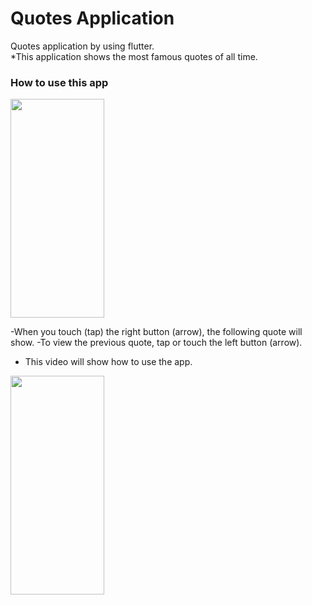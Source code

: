# Quotes Application
Quotes application by using flutter.  
*This application shows the most famous quotes of all time.
### How to use this app

<img src="https://github.com/user-attachments/assets/f13cf291-20a7-4c0d-872b-810ad0696a23" width="150" height="350">

-When you touch (tap) the right button (arrow), the following quote will show.
-To view the previous quote, tap or touch the left button (arrow).

- This video will show how to use the app.
<img src="https://github.com/user-attachments/assets/7366072a-5e8f-4912-a1c9-ef79d68ca491" width="150" height="350">




